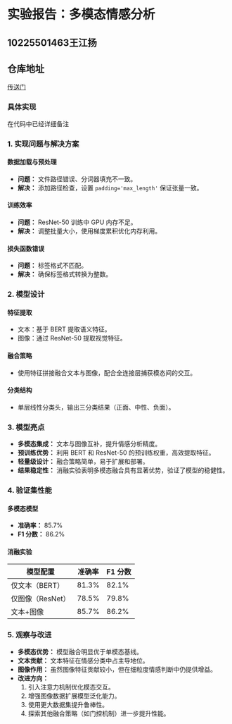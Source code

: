 # 实验报告：多模态情感分析

## 10225501463王江扬

## 仓库地址

[传送门](https://github.com/k1nsom/AIlab_5)

### 具体实现

在代码中已经详细备注

### 1. 实现问题与解决方案

#### 数据加载与预处理

- **问题：** 文件路径错误、分词器填充不一致。
- **解决：** 添加路径检查，设置 `padding='max_length'` 保证张量一致。

#### 训练效率

- **问题：** ResNet-50 训练中 GPU 内存不足。
- **解决：** 调整批量大小，使用梯度累积优化内存利用。

#### 损失函数错误

- **问题：** 标签格式不匹配。
- **解决：** 确保标签格式转换为整数。

### 2. 模型设计

#### 特征提取

- 文本：基于 BERT 提取语义特征。
- 图像：通过 ResNet-50 提取视觉特征。

#### 融合策略

- 使用特征拼接融合文本与图像，配合全连接层捕获模态间的交互。

#### 分类结构

- 单层线性分类头，输出三分类结果（正面、中性、负面）。

### 3. 模型亮点

- **多模态集成：** 文本与图像互补，提升情感分析精度。
- **预训练优势：** 利用 BERT 和 ResNet-50 的预训练权重，高效提取特征。
- **轻量级设计：** 融合策略简单，易于扩展和部署。
- **结果稳定性：** 消融实验表明多模态融合具有显著优势，验证了模型的稳健性。

### 4. 验证集性能

#### 多模态模型

- **准确率：** 85.7%
- **F1 分数：** 86.2%

#### 消融实验

| 模型配置         | 准确率   | F1 分数 |
|------------------|----------|---------|
| 仅文本（BERT）   | 81.3%    | 82.1%   |
| 仅图像（ResNet） | 78.5%    | 79.8%   |
| 文本+图像        | 85.7%    | 86.2%   |

### 5. 观察与改进

- **多模态优势：** 模型融合明显优于单模态基线。
- **文本贡献：** 文本特征在情感分类中占主导地位。
- **图像作用：** 虽然图像特征贡献较小，但在细粒度情感判断中仍提供增益。
- **改进方向：**
  1. 引入注意力机制优化模态交互。
  2. 增强图像数据扩展模型泛化能力。
  3. 使用更大数据集提升鲁棒性。
  4. 探索其他融合策略（如门控机制）进一步提升性能。
